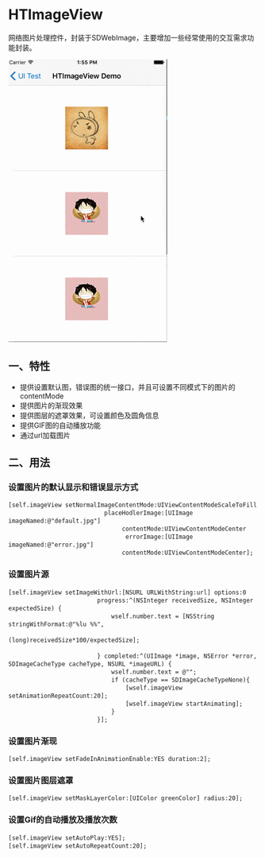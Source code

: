# HTImageView # 
网络图片处理控件，封装于SDWebImage，主要增加一些经常使用的交互需求功能封装。  

![image](Resources/HTImageView/HTImageView.gif)

## 一、特性 ##

* 提供设置默认图，错误图的统一接口，并且可设置不同模式下的图片的contentMode
* 提供图片的渐现效果
* 提供图层的遮罩效果，可设置颜色及圆角信息
* 提供GIF图的自动播放功能
* 通过url加载图片

## 二、用法 ##

### 设置图片的默认显示和错误显示方式  ###
    [self.imageView setNormalImageContentMode:UIViewContentModeScaleToFill
                               placeHodlerImage:[UIImage imageNamed:@"default.jpg"]
                                    contentMode:UIViewContentModeCenter
                                     errorImage:[UIImage imageNamed:@"error.jpg"]
                                    contentMode:UIViewContentModeCenter];
### 设置图片源  ###
	[self.imageView setImageWithUrl:[NSURL URLWithString:url] options:0
                             progress:^(NSInteger receivedSize, NSInteger expectedSize) {
                                 wself.number.text = [NSString stringWithFormat:@"%lu %%",
                                                      (long)receivedSize*100/expectedSize];
                                 
                             } completed:^(UIImage *image, NSError *error, SDImageCacheType cacheType, NSURL *imageURL) {
                                 wself.number.text = @"";
                                 if (cacheType == SDImageCacheTypeNone){
                                     [wself.imageView setAnimationRepeatCount:20];
                                     [wself.imageView startAnimating];
                                 }
                             }];
### 设置图片渐现  ###
	[self.imageView setFadeInAnimationEnable:YES duration:2];
### 设置图片图层遮罩  ###
    [self.imageView setMaskLayerColor:[UIColor greenColor] radius:20];
### 设置Gif的自动播放及播放次数  ###
    [self.imageView setAutoPlay:YES];
    [self.imageView setAutoRepeatCount:20];
    
